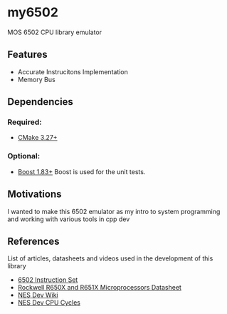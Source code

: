 # my6502

MOS 6502 CPU library emulator

## Features

- Accurate Instrucitons Implementation
- Memory Bus
 

## Dependencies

### Required:

- [CMake 3.27+](https://cmake.org/)


### Optional:

- [Boost 1.83+](https://www.boost.org/) 
Boost is used for the unit tests.

## Motivations
I wanted to make this 6502 emulator as my intro to system programming and working with various tools in cpp dev

## References

List of articles, datasheets and videos used in the development of this library

- [6502 Instruction Set](https://www.masswerk.at/6502/6502_instruction_set.html)
- [Rockwell R650X and R651X Microprocessors Datasheet](http://archive.6502.org/datasheets/rockwell_r650x_r651x.pdf)
- [NES Dev Wiki](http://wiki.nesdev.com/w/index.php/CPU)
- [NES Dev CPU Cycles](http://nesdev.com/6502_cpu.txt)
